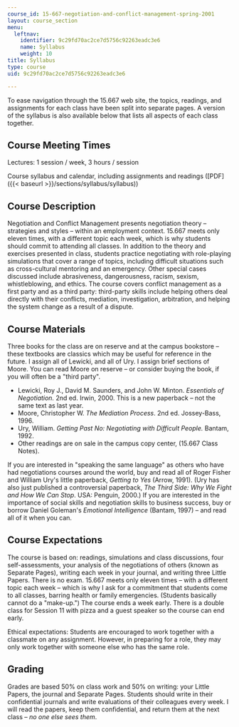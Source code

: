 ```yaml
---
course_id: 15-667-negotiation-and-conflict-management-spring-2001
layout: course_section
menu:
  leftnav:
    identifier: 9c29fd70ac2ce7d5756c92263eadc3e6
    name: Syllabus
    weight: 10
title: Syllabus
type: course
uid: 9c29fd70ac2ce7d5756c92263eadc3e6

---
```


To ease navigation through the 15.667 web site, the topics, readings, and assignments for each class have been split into separate pages. A version of the syllabus is also available below that lists all aspects of each class together.

Course Meeting Times
--------------------

Lectures: 1 session / week, 3 hours / session

Course syllabus and calendar, including assignments and readings ([PDF]({{< baseurl >}}/sections/syllabus/syllabus))

Course Description
------------------

Negotiation and Conflict Management presents negotiation theory – strategies and styles – within an employment context. 15.667 meets only eleven times, with a different topic each week, which is why students should commit to attending all classes. In addition to the theory and exercises presented in class, students practice negotiating with role-playing simulations that cover a range of topics, including difficult situations such as cross-cultural mentoring and an emergency. Other special cases discussed include abrasiveness, dangerousness, racism, sexism, whistleblowing, and ethics. The course covers conflict management as a first party and as a third party: third-party skills include helping others deal directly with their conflicts, mediation, investigation, arbitration, and helping the system change as a result of a dispute.

Course Materials
----------------

Three books for the class are on reserve and at the campus bookstore – these textbooks are classics which may be useful for reference in the future. I assign all of Lewicki, and all of Ury. I assign brief sections of Moore. You can read Moore on reserve – or consider buying the book, if you will often be a "third party".

*   Lewicki, Roy J., David M. Saunders, and John W. Minton. _Essentials of Negotiation._ 2nd ed. Irwin, 2000. This is a new paperback – not the same text as last year.
*   Moore, Christopher W. _The Mediation Process_. 2nd ed. Jossey-Bass, 1996.
*   Ury, William. _Getting Past No: Negotiating with Difficult People._ Bantam, 1992.
*   Other readings are on sale in the campus copy center, (15.667 Class Notes).

If you are interested in "speaking the same language" as others who have had negotiations courses around the world, buy and read all of Roger Fisher and William Ury's little paperback, _Getting to Yes_ (Arrow, 1991). (Ury has also just published a controversial paperback, _The Third Side: Why We Fight and How We Can Stop_. USA: Penguin, 2000.) If you are interested in the importance of social skills and negotiation skills to business success, buy or borrow Daniel Goleman's _Emotional Intelligence_ (Bantam, 1997) – and read all of it when you can.

Course Expectations
-------------------

The course is based on: readings, simulations and class discussions, four self-assessments, your analysis of the negotiations of others (known as Separate Pages), writing each week in your journal, and writing three Little Papers. There is no exam. 15.667 meets only eleven times – with a different topic each week – which is why I ask for a commitment that students come to all classes, barring health or family emergencies. (Students basically cannot do a "make-up.") The course ends a week early. There is a double class for Session 11 with pizza and a guest speaker so the course can end early.

Ethical expectations: Students are encouraged to work together with a classmate on any assignment. However, in preparing for a role, they may only work together with someone else who has the same role.

Grading
-------

Grades are based 50% on class work and 50% on writing: your Little Papers, the journal and Separate Pages. Students should write in their confidential journals and write evaluations of their colleagues every week. I will read the papers, keep them confidential, and return them at the next class – _no one else sees them_.